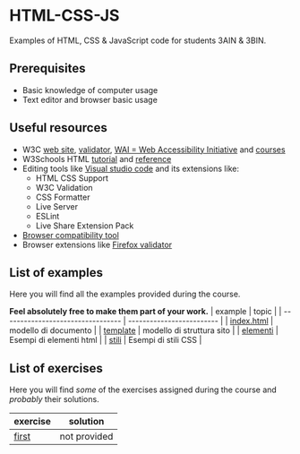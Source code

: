 # HTML-CSS-JS
Examples of HTML, CSS & JavaScript code for students 3AIN & 3BIN.
## Prerequisites
* Basic knowledge of computer usage
* Text editor and browser basic usage
## Useful resources
* W3C [web site](https://www.w3.org/), [validator](https://validator.w3.org/), [WAI = Web Accessibility Initiative](https://www.w3.org/WAI/) and [courses](https://www.edx.org/school/w3cx)
* W3Schools HTML [tutorial](https://www.w3schools.com/html/default.asp) and [reference](https://www.w3schools.com/tags/default.asp)
* Editing tools like [Visual studio code](https://code.visualstudio.com/) and its extensions like:
  + HTML CSS Support
  + W3C Validation
  + CSS Formatter
  + Live Server
  + ESLint
  + Live Share Extension Pack
* [Browser compatibility tool](https://caniuse.com/)
* Browser extensions like [Firefox validator](https://addons.mozilla.org/it/firefox/addon/html-validator/?utm_source=addons.mozilla.org&utm_medium=referral&utm_content=search)
## List of examples
Here you will find all the examples provided during the course.

**Feel absolutely free to make them part of your work.**
| example                           | topic                     |
| --------------------------------- | ------------------------- |
| [index.html](examples/index.html) | modello di documento      |
| [template](examples/template)     | modello di struttura sito |
| [elementi](examples/elements/index.html) | Esempi di elementi html        |
| [stili](examples/styles/index.html) | Esempi di stili CSS        |
## List of exercises
Here you will find *some* of the exercises assigned during the course and *probably* their solutions.

| exercise                    | solution     |
| --------------------------- | ------------ |
| [first](exercises/first.md) | not provided |
